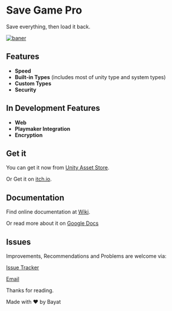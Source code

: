 # Save Game Pro
Save everything, then load it back.

[![baner](https://cloud.githubusercontent.com/assets/18309454/25484161/1ecc7bb2-2b6e-11e7-8c8e-fd20348ef8cf.png)](https://github.com/EmpireAssets/SaveGamePro/)

## Features
- **Speed**
- **Built-in Types** (includes most of unity type and system types)
- **Custom Types**
- **Security**

## In Development Features
- **Web**
- **Playmaker Integration**
- **Encryption**

## Get it
You can get it now from [Unity Asset Store](https://www.assetstore.unity3d.com/en/#!/content/89198).

Or Get it on [itch.io](https://bayat.itch.io/save-game-pro-save-everything).

## Documentation
Find online documentation at [Wiki](https://github.com/EmpireAssets/SaveGamePro/wiki).

Or read more about it on [Google Docs](https://drive.google.com/open?id=1vMINzTsVU2uTM6rwsiy-v4gLbL4DfMfCKIFYyS25E18)

## Issues
Improvements, Recommendations and Problems are welcome via:

[Issue Tracker](https://github.com/EmpireAssets/SaveGamePro/issues)

[Email](mailto:hasanbayat1393@gmail.com)

Thanks for reading.

Made with :heart: by Bayat
